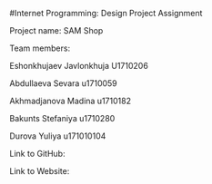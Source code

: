 #Internet Programming: Design Project Assignment

Project name: SAM Shop

Team members:

Eshonkhujaev Javlonkhuja U1710206 

Abdullaeva Sevara u1710059

Akhmadjanova Madina u1710182

Bakunts Stefaniya u1710280

Durova Yuliya u171010104


Link to GitHub:

Link to Website:


